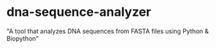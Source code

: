 # dna-sequence-analyzer
"A tool that analyzes DNA sequences from FASTA files using Python &amp; Biopython"
